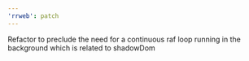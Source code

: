 ```yaml
---
'rrweb': patch
---
```


Refactor to preclude the need for a continuous raf loop running in the background which is related to shadowDom

